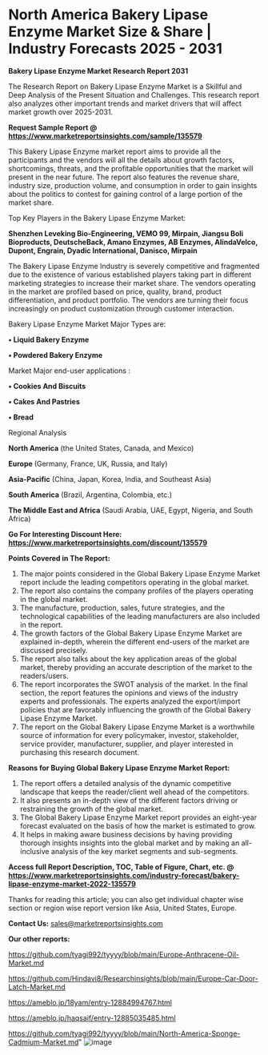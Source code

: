 # North America Bakery Lipase Enzyme Market Size & Share | Industry Forecasts 2025 - 2031

<strong>Bakery Lipase Enzyme Market Research Report 2031</strong>

The Research Report on Bakery Lipase Enzyme Market is a Skillful and Deep Analysis of the Present Situation and Challenges. This research report also analyzes other important trends and market drivers that will affect market growth over 2025-2031.

<strong>Request Sample Report @ <a href=https://www.marketreportsinsights.com/sample/135579>https://www.marketreportsinsights.com/sample/135579</a></strong>

This Bakery Lipase Enzyme market report aims to provide all the participants and the vendors will all the details about growth factors, shortcomings, threats, and the profitable opportunities that the market will present in the near future. The report also features the revenue share, industry size, production volume, and consumption in order to gain insights about the politics to contest for gaining control of a large portion of the market share.

Top Key Players in the Bakery Lipase Enzyme Market:

<strong>Shenzhen Leveking Bio-Engineering, VEMO 99, Mirpain, Jiangsu Boli Bioproducts, DeutscheBack, Amano Enzymes, AB Enzymes, AlindaVelco, Dupont, Engrain, Dyadic International, Danisco, Mirpain</strong>

The Bakery Lipase Enzyme Industry is severely competitive and fragmented due to the existence of various established players taking part in different marketing strategies to increase their market share. The vendors operating in the market are profiled based on price, quality, brand, product differentiation, and product portfolio. The vendors are turning their focus increasingly on product customization through customer interaction.

Bakery Lipase Enzyme Market Major Types are:

<strong>• Liquid Bakery Enzyme

• Powdered Bakery Enzyme</strong>

Market Major end-user applications :

<strong>• Cookies And Biscuits

• Cakes And Pastries

• Bread</strong>

Regional Analysis

</u><strong><b>North America</b></strong> (the United States, Canada, and Mexico)

<strong><b>Europe </b></strong>(Germany, France, UK, Russia, and Italy)

<strong><b>Asia-Pacific</b></strong> (China, Japan, Korea, India, and Southeast Asia)

<strong><b>South America</b></strong> (Brazil, Argentina, Colombia, etc.)

<strong><b>The Middle East and Africa</b></strong> (Saudi Arabia, UAE, Egypt, Nigeria, and South Africa)

<strong>Go For Interesting Discount Here: <a href=https://www.marketreportsinsights.com/discount/135579>https://www.marketreportsinsights.com/discount/135579</a></strong>

<strong>Points Covered in The Report:</strong>
<ol>
  <li>The major points considered in the Global Bakery Lipase Enzyme Market report include the leading competitors operating in the global market.</li>
  <li>The report also contains the company profiles of the players operating in the global market.</li>
  <li>The manufacture, production, sales, future strategies, and the technological capabilities of the leading manufacturers are also included in the report.</li>
  <li>The growth factors of the Global Bakery Lipase Enzyme Market are explained in-depth, wherein the different end-users of the market are discussed precisely.</li>
  <li>The report also talks about the key application areas of the global market, thereby providing an accurate description of the market to the readers/users.</li>
  <li>The report incorporates the SWOT analysis of the market. In the final section, the report features the opinions and views of the industry experts and professionals. The experts analyzed the export/import policies that are favorably influencing the growth of the Global Bakery Lipase Enzyme Market.</li>
  <li>The report on the Global Bakery Lipase Enzyme Market is a worthwhile source of information for every policymaker, investor, stakeholder, service provider, manufacturer, supplier, and player interested in purchasing this research document.</li>
</ol>
<strong>Reasons for Buying Global Bakery Lipase Enzyme Market Report:</strong>

<ol>
  <li>The report offers a detailed analysis of the dynamic competitive landscape that keeps the reader/client well ahead of the competitors.</li>
  <li>It also presents an in-depth view of the different factors driving or restraining the growth of the global market.</li>
  <li>The Global Bakery Lipase Enzyme Market report provides an eight-year forecast evaluated on the basis of how the market is estimated to grow.</li>
  <li>It helps in making aware business decisions by having providing thorough insights insights into the global market and by making an all-inclusive analysis of the key market segments and sub-segments.</li>
</ol>
<strong>Access full Report Description, TOC, Table of Figure, Chart, etc. @ <a href=https://www.marketreportsinsights.com/industry-forecast/bakery-lipase-enzyme-market-2022-135579>https://www.marketreportsinsights.com/industry-forecast/bakery-lipase-enzyme-market-2022-135579</a></strong>


Thanks for reading this article; you can also get individual chapter wise section or region wise report version like Asia, United States, Europe.

<strong>Contact Us:</strong>
sales@marketreportsinsights.com

<strong>Our other reports:</strong>

<a href=https://github.com/tyagi992/tyyyy/blob/main/Europe-Anthracene-Oil-Market.md>https://github.com/tyagi992/tyyyy/blob/main/Europe-Anthracene-Oil-Market.md</a>

<a href=https://github.com/Hindavi8/Researchinsights/blob/main/Europe-Car-Door-Latch-Market.md>https://github.com/Hindavi8/Researchinsights/blob/main/Europe-Car-Door-Latch-Market.md</a>

<a href=https://ameblo.jp/18yam/entry-12884994767.html>https://ameblo.jp/18yam/entry-12884994767.html</a>

<a href=https://ameblo.jp/haqsaif/entry-12885035485.html>https://ameblo.jp/haqsaif/entry-12885035485.html</a>

<a href=https://github.com/tyagi992/tyyyy/blob/main/North-America-Sponge-Cadmium-Market.md>https://github.com/tyagi992/tyyyy/blob/main/North-America-Sponge-Cadmium-Market.md</a>"
![image](https://github.com/user-attachments/assets/f0fc3ee9-a341-456d-8cd4-28ac4bc4ecc2)
